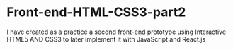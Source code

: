 # Front-end-HTML-CSS3-part2

I have created as a practice a second front-end prototype using Interactive HTML5 AND CSS3 to later implement it with JavaScript and React.js
